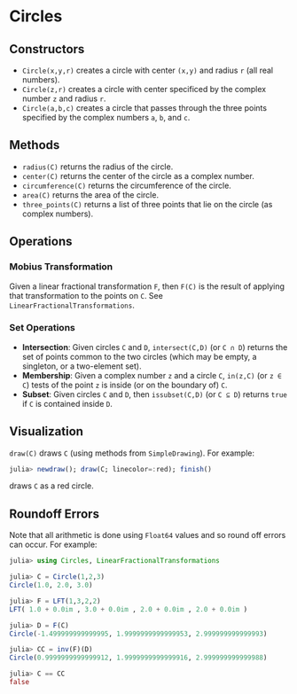 # Circles

## Constructors

* `Circle(x,y,r)` creates a circle with center `(x,y)` and radius `r` (all real numbers).
* `Circle(z,r)` creates a circle with center specificed by the complex number `z` and radius `r`.
* `Circle(a,b,c)` creates a circle that passes through the three points specified by the complex numbers `a`, `b`, and `c`.

## Methods

* `radius(C)` returns the radius of the circle.
* `center(C)` returns the center of the circle as a complex number.
* `circumference(C)` returns the circumference of the circle.
* `area(C)` returns the area of the circle.
* `three_points(C)` returns a list of three points that lie on the circle (as complex numbers).

## Operations

### Mobius Transformation

Given a linear fractional transformation `F`, then `F(C)` is the result of applying that transformation to the points on `C`. See `LinearFractionalTransformations`.

### Set Operations


* **Intersection**: Given circles `C` and `D`, `intersect(C,D)` (or `C ∩ D`) returns the set of points common to the two circles (which may be empty, a singleton, or a two-element set).
* **Membership**: Given a complex number `z` and a circle `C`, `in(z,C)` (or `z ∈ C`) tests of the point `z` is inside (or on the boundary of) `C`.
* **Subset**: Given circles `C` and `D`, then `issubset(C,D)` (or `C ⊆ D`) returns `true` if `C` is contained inside `D`.

## Visualization

`draw(C)` draws `C` (using methods from `SimpleDrawing`). For example:
```julia
julia> newdraw(); draw(C; linecolor=:red); finish()
```
draws `C` as a red circle.


## Roundoff Errors

Note that all arithmetic is done using `Float64` values and so round off errors can occur. For example:
```julia
julia> using Circles, LinearFractionalTransformations

julia> C = Circle(1,2,3)
Circle(1.0, 2.0, 3.0)

julia> F = LFT(1,3,2,2)
LFT( 1.0 + 0.0im , 3.0 + 0.0im , 2.0 + 0.0im , 2.0 + 0.0im )

julia> D = F(C)
Circle(-1.499999999999995, 1.9999999999999953, 2.999999999999993)

julia> CC = inv(F)(D)
Circle(0.9999999999999912, 1.9999999999999916, 2.999999999999988)

julia> C == CC
false
```